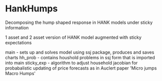 # HankHumps
Decomposing the hump shaped response in HANK models under sticky information 

1 asset and 2 asset version of HANK model augmented with sticky expectations

main - sets up and solves model using ssj package, produces and saves charts
hh_prob - contains houshold problems in ssj form that is imported into main
sticky_exp - algorithm to adjust household jacobian for probabalistic updating of price forecasts as in Auclert paper 'Micro jumps Macro Humps'
